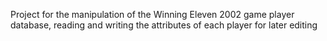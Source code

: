 Project for the manipulation of the Winning Eleven 2002 game player database, reading and writing the attributes of each player for later editing
